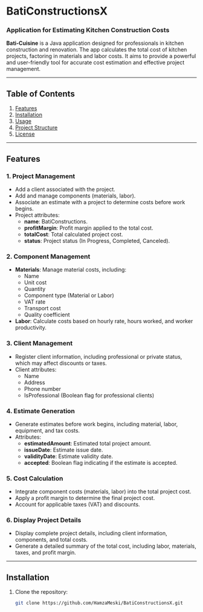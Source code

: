 # BatiConstructionsX

### Application for Estimating Kitchen Construction Costs

**Bati-Cuisine** is a Java application designed for professionals in kitchen construction and renovation. The app calculates the total cost of kitchen projects, factoring in materials and labor costs. It aims to provide a powerful and user-friendly tool for accurate cost estimation and effective project management.

---

## Table of Contents
1. [Features](#features)
2. [Installation](#installation)
3. [Usage](#usage)
4. [Project Structure](#project-structure)
5. [License](#license)

---

## Features

### 1. Project Management
- Add a client associated with the project.
- Add and manage components (materials, labor).
- Associate an estimate with a project to determine costs before work begins.
- Project attributes:
    - **name**: BatiConstructions.
    - **profitMargin**: Profit margin applied to the total cost.
    - **totalCost**: Total calculated project cost.
    - **status**: Project status (In Progress, Completed, Canceled).

### 2. Component Management
- **Materials**: Manage material costs, including:
    - Name
    - Unit cost
    - Quantity
    - Component type (Material or Labor)
    - VAT rate
    - Transport cost
    - Quality coefficient
- **Labor**: Calculate costs based on hourly rate, hours worked, and worker productivity.

### 3. Client Management
- Register client information, including professional or private status, which may affect discounts or taxes.
- Client attributes:
    - Name
    - Address
    - Phone number
    - IsProfessional (Boolean flag for professional clients)

### 4. Estimate Generation
- Generate estimates before work begins, including material, labor, equipment, and tax costs.
- Attributes:
    - **estimatedAmount**: Estimated total project amount.
    - **issueDate**: Estimate issue date.
    - **validityDate**: Estimate validity date.
    - **accepted**: Boolean flag indicating if the estimate is accepted.

### 5. Cost Calculation
- Integrate component costs (materials, labor) into the total project cost.
- Apply a profit margin to determine the final project cost.
- Account for applicable taxes (VAT) and discounts.

### 6. Display Project Details
- Display complete project details, including client information, components, and total costs.
- Generate a detailed summary of the total cost, including labor, materials, taxes, and profit margin.

---

## Installation

1. Clone the repository:
   ```bash
   git clone https://github.com/HamzaMeski/BatiConstructionsX.git
